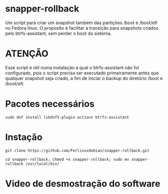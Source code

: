 # snapper-rollback
Um script para criar um snapshot também das partições /boot e /boot/efi no Fedora linux. 
O proposíto é facilitar a transição para snapshots criados pelo btrfs-assistant, sem perder
o boot do sistema.

# ATENÇÃO 
Esse script é útil numa instalação a qual o btrfs-assistant não foi configurado, pois o script precisa ser executado primeiramente antes que qualquer 
snapshot seja criado, a fim de iniciar o backup do diretório /boot e /boot/efi.

# Pacotes necessários 
```
sudo dnf install libdnf5-plugin-actions btrfs-assistant
```
# Instação 
```
git clone https://github.com/Ferlinuxdebian/snapper-rollback.git

cd snapper-rollback; chmod +x snapper-rollback; sudo mv snapper-rollback /usr/local/bin/
```
# Video de desmostração do software
